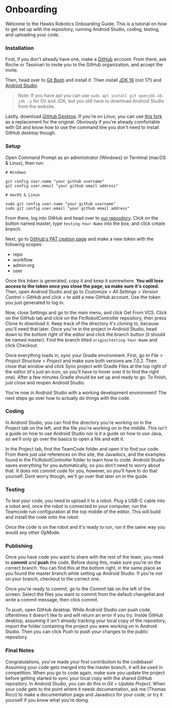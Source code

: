 # Onboarding
Welcome to the Hawks Robotics Onboarding Guide. This is a tutorial on how to get set up with the repository, running Android Studio, coding, testing, and uploading your code.

### Installation
First, if you don't already have one, make a [GitHub](https://github.com) account. From there, ask Roche or Tassinari to invite you to the GitHub organization, and accept the invite.

Then, head over to [Git Bash](https://git-scm.com/downloads) and install it. Then install [JDK 16](https://www.oracle.com/java/technologies/downloads/) (not 17!) and [Android Studio](https://developer.android.com/studio).

> Note:
> If you have apt you can use `sudo apt install git openjdk-16-jdk -y` for Git and JDK, but you still have to download Android Studio from the website.

Lastly, download [GitHub Desktop](https://desktop.github.com). If you're on Linux, you can use [this fork](https://github.com/shiftkey/desktop/releases) as a replacement for the original. Obviously if you're already comfortable with Git and know how to use the command line you don't need to install GitHub desktop though.

### Setup
Open Command Prompt as an administrator (Windows) or Terminal (macOS & Linux), then run:
```git
# Windows

git config user.name "your github username"
git config user.email "your github email address"

# macOS & Linux

sudo git config user.name "your github username"
sudo git config user.email "your github email address"
```
From there, log into GitHub and head over to [our repository](https://github.com/xaverianteamrobotics/ftcrobotcontroller). Click on the button named master, type `testing-Your-Name` into the box, and click create branch.

Next, go to [GitHub's PAT ceation page](https://github.com/settings/tokens/new) and make a new token with the following scopes:
* repo
* workflow
* admin:org
* user

Once this token is generated, copy it and keep it somewhere. **You will lose access to the token once you close the page, so make sure it's copied.** Then, open Android Studio and go to *Customize > All Settings > Version Control > GitHub* and click + to add a new GitHub account. Use the token you just generated to log in.

Now, close Settings and go to the main menu, and click Get From VCS. Click on the GitHub tab and click on the FtcRobotController repository, then press Clone to download it. Keep track of the directory it's cloning to, because you'll need that later. Once you're in the project in Android Studio, head down to the bottom right of the editor and click the branch button (it should be named master). Find the branch titled `origin/testing-Your-Name` and click Checkout.

Once everything loads in, sync your Gradle environment. First, go to *File > Project Structure > Project* and make sure both versions are 7.0.2. Then close that window and click Sync project with Gradle Files at the top right of the editor (it's just an icon, so you'll have to hover over it to find the right one). After a few minutes Gradle should be set up and ready to go. To finish, just close and reopen Android Studio.

You're now in Android Studio with a working development environment! The next steps go over how to actually do things with the code.

### Coding
In Android Studio, you can find the directory you're working on in the Project tab on the left, and the file you're working on in the middle. This isn't a guide on how to use Android Studio nor is it a guide on how to use Java, so we'll only go over the basics to open a file and edit it. 

In the Project tab, find the TeamCode folder and open it to find our code. From there just use references on this site, the Javadocs, and the examples found in the FtcRobotController folder to learn how to code. Android Studio saves everything for you automatically, so you don't need to worry about that. It does not commit code for you, however, so you'll have to do that yourself. Dont worry though, we'll go over that later on in the guide.

### Testing
To test your code, you need to upload it to a robot. Plug a USB-C cable into a robot and, once the robot is connected to your computer, run the Teamcode run configuration at the top middle of the editor. This will build and install the code onto the robot. 

Once the code is on the robot and it's ready to run, run it the same way you would any other OpMode.

### Publishing
Once you have code you want to share with the rest of the team, you need to **commit** and **push** the code. Before doing this, make sure you're on the correct branch. You can find this at the bottom right, in the same place as you found the master branch while setting up Android Studio. If you're not on your branch, checkout to the correct one.

Once you're ready to commit, go to the Commit tab on the left of the screen. Select the files you want to commit from the default changelist and write a commit message, then click commit.

To push, open GitHub desktop. While Android Studio *can* push code, oftentimes it doesn't like to and will return an error if you try. Inside GitHub desktop, assuming it isn't already tracking your local copy of the repository, import the folder containing the project you were working on in Android Studio. Then you can click Push to push your changes to the public repository.

### Final Notes
Congratulations, you've made your first contribution to the codebase! Assuming your code gets merged into the master branch, it will be used in competition. When you go to code again, make sure you update the project before getting started to sync your local copy with the shared GitHub repository. In Android Studio, you can do this in *Git > Update Project*. When your code gets to the point where it needs documentation, ask me (Thomas Ricci) to make a documentation page and Javadocs for your code, or try it yourself if you know what you're doing.